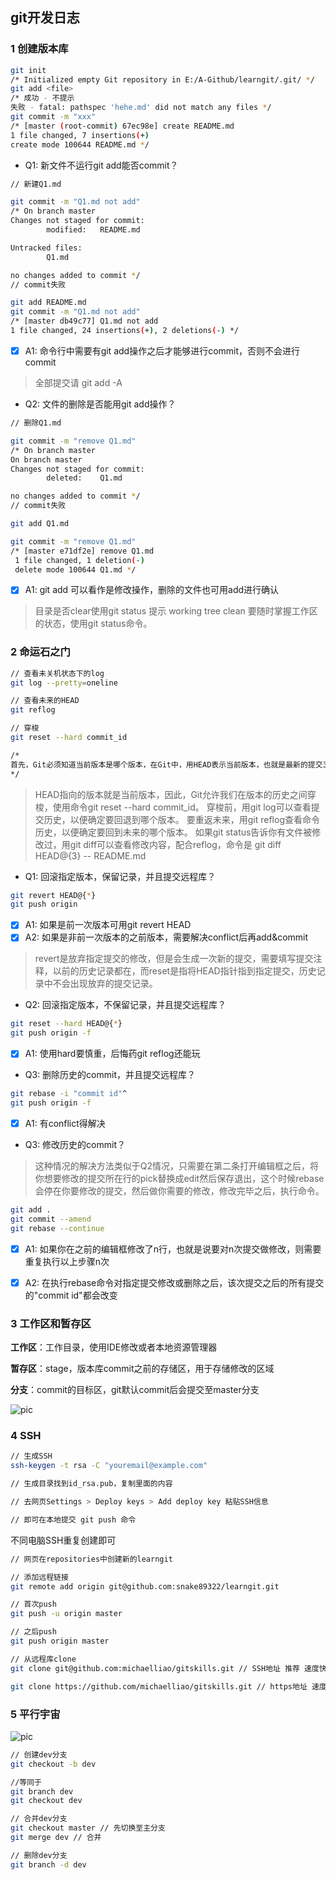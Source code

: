 ## git开发日志

### 1 创建版本库

```sh
git init
/* Initialized empty Git repository in E:/A-Github/learngit/.git/ */
git add <file>
/* 成功 - 不提示
失败 - fatal: pathspec 'hehe.md' did not match any files */
git commit -m "xxx"
/* [master (root-commit) 67ec98e] create README.md
1 file changed, 7 insertions(+)
create mode 100644 README.md */
```

* Q1: 新文件不运行git add能否commit？

```sh
// 新建Q1.md

git commit -m "Q1.md not add"
/* On branch master
Changes not staged for commit:
        modified:   README.md

Untracked files:
        Q1.md

no changes added to commit */
// commit失败
```

```sh
git add README.md
git commit -m "Q1.md not add"
/* [master db49c77] Q1.md not add
1 file changed, 24 insertions(+), 2 deletions(-) */
```

- [x] A1: 命令行中需要有git add操作之后才能够进行commit，否则不会进行commit
>全部提交请 git add -A

* Q2: 文件的删除是否能用git add操作？
```sh
// 删除Q1.md

git commit -m "remove Q1.md"
/* On branch master
On branch master
Changes not staged for commit:
        deleted:    Q1.md

no changes added to commit */
// commit失败
```

```sh
git add Q1.md

git commit -m "remove Q1.md"
/* [master e71df2e] remove Q1.md
 1 file changed, 1 deletion(-)
 delete mode 100644 Q1.md */
```

- [x] A1: git add 可以看作是修改操作，删除的文件也可用add进行确认
>目录是否clear使用git status 提示 working tree clean
>要随时掌握工作区的状态，使用git status命令。

### 2 命运石之门

```sh
// 查看未关机状态下的log
git log --pretty=oneline

// 查看未来的HEAD
git reflog

// 穿梭
git reset --hard commit_id

/*
首先，Git必须知道当前版本是哪个版本，在Git中，用HEAD表示当前版本，也就是最新的提交3628164...882e1e0（注意我的提交ID和你的肯定不一样），上一个版本就是HEAD^，上上一个版本就是HEAD^^，当然往上100个版本写100个^比较容易数不过来，所以写成HEAD~100。
*/
```

>HEAD指向的版本就是当前版本，因此，Git允许我们在版本的历史之间穿梭，使用命令git reset --hard commit_id。
>穿梭前，用git log可以查看提交历史，以便确定要回退到哪个版本。
>要重返未来，用git reflog查看命令历史，以便确定要回到未来的哪个版本。
>如果git status告诉你有文件被修改过，用git diff可以查看修改内容，配合reflog，命令是 git diff HEAD@{3} -- README.md


* Q1: 回滚指定版本，保留记录，并且提交远程库？
```sh
git revert HEAD@{*}
git push origin
```
- [x] A1: 如果是前一次版本可用git revert HEAD
- [x] A2: 如果是非前一次版本的之前版本，需要解决conflict后再add&commit

>revert是放弃指定提交的修改，但是会生成一次新的提交，需要填写提交注释，以前的历史记录都在，而reset是指将HEAD指针指到指定提交，历史记录中不会出现放弃的提交记录。

* Q2: 回滚指定版本，不保留记录，并且提交远程库？
```sh
git reset --hard HEAD@{*}
git push origin -f
```
- [x] A1: 使用hard要慎重，后悔药git reflog还能玩

* Q3: 删除历史的commit，并且提交远程库？
```sh
git rebase -i "commit id"^
git push origin -f
```
- [x] A1: 有conflict得解决

* Q3: 修改历史的commit？
>这种情况的解决方法类似于Q2情况，只需要在第二条打开编辑框之后，将你想要修改的提交所在行的pick替换成edit然后保存退出，这个时候rebase会停在你要修改的提交，然后做你需要的修改，修改完毕之后，执行命令。
```sh
git add .
git commit --amend
git rebase --continue
```
- [x] A1: 如果你在之前的编辑框修改了n行，也就是说要对n次提交做修改，则需要重复执行以上步骤n次
- [x] A2: 在执行rebase命令对指定提交修改或删除之后，该次提交之后的所有提交的"commit id"都会改变


### 3 工作区和暂存区

**工作区**：工作目录，使用IDE修改或者本地资源管理器

**暂存区**：stage，版本库commit之前的存储区，用于存储修改的区域

**分支**：commit的目标区，git默认commit后会提交至master分支

![pic](http://www.liaoxuefeng.com/files/attachments/001384907702917346729e9afbf4127b6dfbae9207af016000/0)

### 4 SSH
```sh
// 生成SSH
ssh-keygen -t rsa -C "youremail@example.com"

// 生成目录找到id_rsa.pub，复制里面的内容

// 去网页Settings > Deploy keys > Add deploy key 粘贴SSH信息

// 即可在本地提交 git push 命令
```
不同电脑SSH重复创建即可

```sh
// 网页在repositories中创建新的learngit

// 添加远程链接
git remote add origin git@github.com:snake89322/learngit.git

// 首次push
git push -u origin master

// 之后push
git push origin master
```

```sh
// 从远程库clone
git clone git@github.com:michaelliao/gitskills.git // SSH地址 推荐 速度快

git clone https://github.com/michaelliao/gitskills.git // https地址 速度慢 每次push都要输入口令
```
### 5 平行宇宙

![pic](http://www.liaoxuefeng.com/files/attachments/001384908633976bb65b57548e64bf9be7253aebebd49af000/0)

```sh
// 创建dev分支
git checkout -b dev

//等同于
git branch dev
git checkout dev
```

```sh
// 合并dev分支
git checkout master // 先切换至主分支
git merge dev // 合并
```

```sh
// 删除dev分支
git branch -d dev
```

